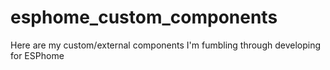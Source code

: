 # esphome_custom_components
 Here are my custom/external components I'm fumbling through developing for ESPhome
